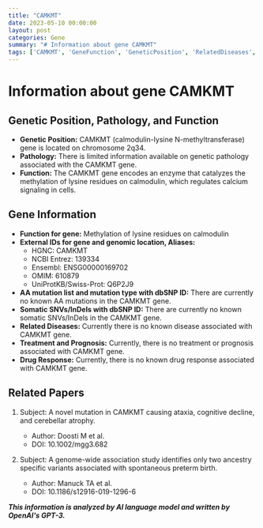 ```yaml
---
title: "CAMKMT"
date: 2023-05-10 00:00:00
layout: post
categories: Gene
summary: "# Information about gene CAMKMT"
tags: ['CAMKMT', 'GeneFunction', 'GeneticPosition', 'RelatedDiseases', 'DrugResponse', 'Mutation', 'SomaticSNVs', 'RelatedPapers']
---
```


# Information about gene CAMKMT

## Genetic Position, Pathology, and Function
- **Genetic Position:** CAMKMT (calmodulin-lysine N-methyltransferase) gene is located on chromosome 2q34.
- **Pathology:** There is limited information available on genetic pathology associated with the CAMKMT gene.
- **Function:** The CAMKMT gene encodes an enzyme that catalyzes the methylation of lysine residues on calmodulin, which regulates calcium signaling in cells.

## Gene Information
- **Function for gene:** Methylation of lysine residues on calmodulin
- **External IDs for gene and genomic location, Aliases:**
     - HGNC: CAMKMT
     - NCBI Entrez: 139334
     - Ensembl: ENSG00000169702
     - OMIM: 610879
     - UniProtKB/Swiss-Prot: Q6P2J9
- **AA mutation list and mutation type with dbSNP ID:** There are currently no known AA mutations in the CAMKMT gene.
- **Somatic SNVs/InDels with dbSNP ID:** There are currently no known somatic SNVs/InDels in the CAMKMT gene.
- **Related Diseases:** Currently there is no known disease associated with CAMKMT gene.
- **Treatment and Prognosis:** Currently, there is no treatment or prognosis associated with CAMKMT gene.
- **Drug Response:** Currently, there is no known drug response associated with CAMKMT gene.

## Related Papers
1. Subject: A novel mutation in CAMKMT causing ataxia, cognitive decline, and cerebellar atrophy.
   - Author: Doosti M et al.
   - DOI: 10.1002/mgg3.682
   
2. Subject: A genome-wide association study identifies only two ancestry specific variants associated with spontaneous preterm birth.
   - Author: Manuck TA et al.
   - DOI: 10.1186/s12916-019-1296-6

**_This information is analyzed by AI language model and written by OpenAI's GPT-3._**